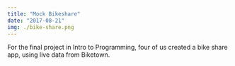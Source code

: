 ```yaml
---
title: "Mock Bikeshare"
date: "2017-08-21"
img: ./bike-share.png
---
```


For the final project in Intro to Programming, four of us created a bike share app, using live data from Biketown. 